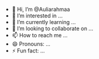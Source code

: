 - 👋 Hi, I’m @Auliarahmaa
- 👀 I’m interested in ...
- 🌱 I’m currently learning ...
- 💞️ I’m looking to collaborate on ...
- 📫 How to reach me ...
- 😄 Pronouns: ...
- ⚡ Fun fact: ...

<!---
Auliarahmaa/Auliarahmaa is a ✨ special ✨ repository because its `README.md` (this file) appears on your GitHub profile.
You can click the Preview link to take a look at your changes.
--->
